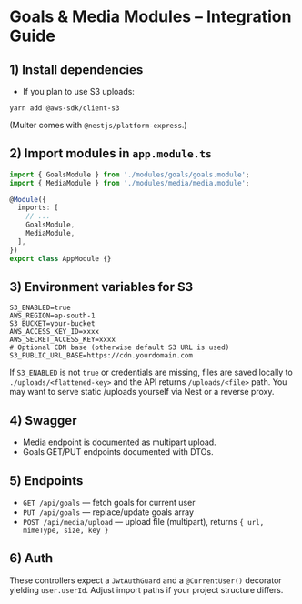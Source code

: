 # Goals & Media Modules – Integration Guide

## 1) Install dependencies
- If you plan to use S3 uploads:
```
yarn add @aws-sdk/client-s3
```
(Multer comes with `@nestjs/platform-express`.)

## 2) Import modules in `app.module.ts`
```ts
import { GoalsModule } from './modules/goals/goals.module';
import { MediaModule } from './modules/media/media.module';

@Module({
  imports: [
    // ...
    GoalsModule,
    MediaModule,
  ],
})
export class AppModule {}
```

## 3) Environment variables for S3
```
S3_ENABLED=true
AWS_REGION=ap-south-1
S3_BUCKET=your-bucket
AWS_ACCESS_KEY_ID=xxxx
AWS_SECRET_ACCESS_KEY=xxxx
# Optional CDN base (otherwise default S3 URL is used)
S3_PUBLIC_URL_BASE=https://cdn.yourdomain.com
```

If `S3_ENABLED` is not `true` or credentials are missing, files are saved locally to `./uploads/<flattened-key>` and the API returns `/uploads/<file>` path. You may want to serve static /uploads yourself via Nest or a reverse proxy.

## 4) Swagger
- Media endpoint is documented as multipart upload.
- Goals GET/PUT endpoints documented with DTOs.

## 5) Endpoints
- `GET /api/goals` — fetch goals for current user
- `PUT /api/goals` — replace/update goals array
- `POST /api/media/upload` — upload file (multipart), returns `{ url, mimeType, size, key }`

## 6) Auth
These controllers expect a `JwtAuthGuard` and a `@CurrentUser()` decorator yielding `user.userId`.
Adjust import paths if your project structure differs.
